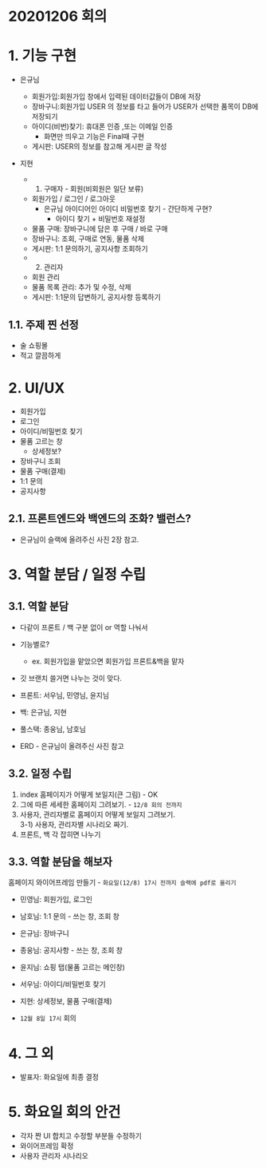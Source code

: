 # 20201206 회의
# 1. 기능 구현
- 은규님
  - 회원가입:회원가입 창에서 입력된 데이터값들이 DB에 저장
  - 장바구니:회원가입 USER 의 정보를 타고 들어가 USER가 선택한 품목이 DB에 저장되기
  - 아이디(비번)찾기: 휴대폰 인증 ,또는 이메일 인증
    - 화면만 띄우고 기능은 Final때 구현
  - 게시판: USER의 정보를 참고해 게시판 글 작성

- 지현
  - 1) 구매자 - 회원(비회원은 일단 보류)
  - 회원가입 / 로그인 / 로그아웃
    - 은규님 아이디어인 아이디 비밀번호 찾기 - 간단하게 구현?
      - 아이디 찾기 + 비밀번호 재설정
  - 물품 구매: 장바구니에 담은 후 구매 / 바로 구매
  - 장바구니: 조회, 구매로 연동, 물품 삭제
  - 게시판: 1:1 문의하기, 공지사항 조회하기
  - 2) 관리자
  - 회원 관리
  - 물품 목록 관리: 추가 및 수정, 삭제
  - 게시판: 1:1문의 답변하기, 공지사항 등록하기

## 1.1. 주제 찐 선정
- 술 쇼핑몰
- 적고 깔끔하게

# 2. UI/UX
- 회원가입
- 로그인
- 아이디/비밀번호 찾기
- 물품 고르는 창
  - 상세정보?
- 장바구니 조회
- 물품 구매(결제)
- 1:1 문의
- 공지사항

## 2.1. 프론트엔드와 백엔드의 조화? 밸런스?
- 은규님이 슬랙에 올려주신 사진 2장 참고.

# 3. 역할 분담 / 일정 수립
## 3.1. 역할 분담
- 다같이 프론트 / 백 구분 없이 or 역할 나눠서
- 기능별로?
  - ex. 회원가입을 맡았으면 회원가입 프론트&백을 맡자
- 깃 브랜치 쓸거면 나누는 것이 맞다.

- 프론트: 서우님, 민영님, 윤지님
- 백: 은규님, 지현
- 풀스택: 종웅님, 남호님
- ERD - 은규님이 올려주신 사진 참고

## 3.2. 일정 수립
1) index 홈페이지가 어떻게 보일지(큰 그림) - OK
2) 그에 따른 세세한 홈페이지 그려보기. - `12/8 회의 전까지`
3) 사용자, 관리자별로 홈페이지 어떻게 보일지 그려보기.<br/>
3-1) 사용자, 관리자별 시나리오 짜기.
4) 프론트, 백 각 잡히면 나누기

## 3.3. 역할 분담을 해보자
홈페이지 와이어프레임 만들기 - `화요일(12/8) 17시 전까지 슬랙에 pdf로 올리기`

-  민영님: 회원가입, 로그인
-  남호님: 1:1 문의 - 쓰는 창, 조회 창
-  은규님: 장바구니
-  종웅님: 공지사항 - 쓰는 창, 조회 창
-  윤지님: 쇼핑 탭(물품 고르는 메인창)
-  서우님: 아이디/비밀번호 찾기
-  지현: 상세정보, 물품 구매(결제)

- `12월 8일 17시` 회의

# 4. 그 외
- 발표자: 화요일에 최종 결정

# 5. 화요일 회의 안건
- 각자 짠 UI 합치고 수정할 부분들 수정하기
- 와이어프레임 확정
- 사용자 관리자 시나리오